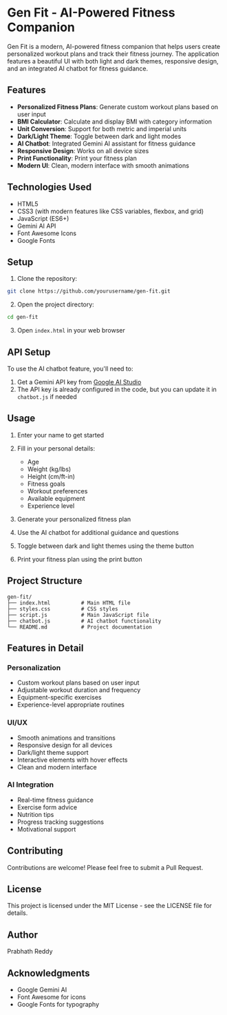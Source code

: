 # Gen Fit - AI-Powered Fitness Companion

Gen Fit is a modern, AI-powered fitness companion that helps users create personalized workout plans and track their fitness journey. The application features a beautiful UI with both light and dark themes, responsive design, and an integrated AI chatbot for fitness guidance.

## Features

- **Personalized Fitness Plans**: Generate custom workout plans based on user input
- **BMI Calculator**: Calculate and display BMI with category information
- **Unit Conversion**: Support for both metric and imperial units
- **Dark/Light Theme**: Toggle between dark and light modes
- **AI Chatbot**: Integrated Gemini AI assistant for fitness guidance
- **Responsive Design**: Works on all device sizes
- **Print Functionality**: Print your fitness plan
- **Modern UI**: Clean, modern interface with smooth animations

## Technologies Used

- HTML5
- CSS3 (with modern features like CSS variables, flexbox, and grid)
- JavaScript (ES6+)
- Gemini AI API
- Font Awesome Icons
- Google Fonts

## Setup

1. Clone the repository:
```bash
git clone https://github.com/yourusername/gen-fit.git
```

2. Open the project directory:
```bash
cd gen-fit
```

3. Open `index.html` in your web browser

## API Setup

To use the AI chatbot feature, you'll need to:

1. Get a Gemini API key from [Google AI Studio](https://makersuite.google.com/app/apikey)
2. The API key is already configured in the code, but you can update it in `chatbot.js` if needed

## Usage

1. Enter your name to get started
2. Fill in your personal details:
   - Age
   - Weight (kg/lbs)
   - Height (cm/ft-in)
   - Fitness goals
   - Workout preferences
   - Available equipment
   - Experience level

3. Generate your personalized fitness plan
4. Use the AI chatbot for additional guidance and questions
5. Toggle between dark and light themes using the theme button
6. Print your fitness plan using the print button

## Project Structure

```
gen-fit/
├── index.html          # Main HTML file
├── styles.css          # CSS styles
├── script.js           # Main JavaScript file
├── chatbot.js          # AI chatbot functionality
└── README.md           # Project documentation
```

## Features in Detail

### Personalization
- Custom workout plans based on user input
- Adjustable workout duration and frequency
- Equipment-specific exercises
- Experience-level appropriate routines

### UI/UX
- Smooth animations and transitions
- Responsive design for all devices
- Dark/light theme support
- Interactive elements with hover effects
- Clean and modern interface

### AI Integration
- Real-time fitness guidance
- Exercise form advice
- Nutrition tips
- Progress tracking suggestions
- Motivational support

## Contributing

Contributions are welcome! Please feel free to submit a Pull Request.

## License

This project is licensed under the MIT License - see the LICENSE file for details.

## Author

Prabhath Reddy

## Acknowledgments

- Google Gemini AI
- Font Awesome for icons
- Google Fonts for typography 